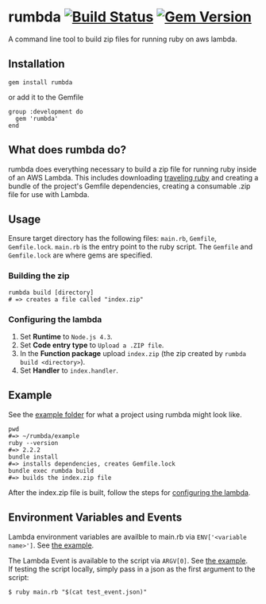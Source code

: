 # rumbda [![Build Status](https://travis-ci.org/kleaver/rumbda.svg?branch=master)](https://travis-ci.org/kleaver/rumbda) [![Gem Version](https://badge.fury.io/rb/rumbda.svg)](https://badge.fury.io/rb/rumbda)
A command line tool to build zip files for running ruby on aws lambda.

## Installation
```
gem install rumbda
```
or add it to the Gemfile

```
group :development do
  gem 'rumbda'
end
```

## What does rumbda do?
rumbda does everything necessary to build a zip file for running ruby inside of an AWS Lambda. This includes downloading [traveling ruby](https://github.com/phusion/traveling-ruby) and creating a bundle of the project's Gemfile dependencies, creating a consumable .zip file for use with Lambda.

## Usage
Ensure target directory has the following files: `main.rb`, `Gemfile`, `Gemfile.lock`.
`main.rb` is the entry point to the ruby script. The `Gemfile` and `Gemfile.lock` are where gems are specified.

### Building the zip

```
rumbda build [directory]
# => creates a file called "index.zip"
```

### Configuring the lambda
1. Set **Runtime** to `Node.js 4.3`.
1. Set **Code entry type** to `Upload a .ZIP file`.
1. In the **Function package** upload `index.zip` (the zip created by `rumbda build <directory>`).
1. Set **Handler** to `index.handler`.

## Example
See the [example folder](example/) for what a project using rumbda might look like.
```
pwd
#=> ~/rumbda/example
ruby --version
#=> 2.2.2
bundle install
#=> installs dependencies, creates Gemfile.lock
bundle exec rumbda build
#=> builds the index.zip file
```
After the index.zip file is built, follow the steps for [configuring the lambda](#configuring-the-lambda).

## Environment Variables and Events
Lambda environment variables are availble to main.rb via `ENV['<variable name>']`.  See [the example](example/main.rb#L8).

The Lambda Event is available to the script via `ARGV[0]`.  See [the example](example/main.rb#L9).  
If testing the script locally, simply pass in a json as the first argument to the script:
```
$ ruby main.rb "$(cat test_event.json)"
```

